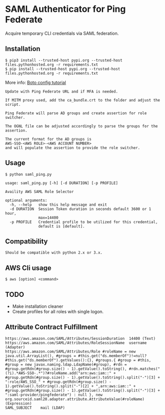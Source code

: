 # SAML Authenticator for Ping Federate
Acquire temporary CLI credentials via SAML federation.

## Installation

```
$ pip3 install --trusted-host pypi.org --trusted-host files.pythonhosted.org -r requirements.txt
$ pip install --trusted-host pypi.org --trusted-host files.pythonhosted.org -r requirements.txt
```

More info:
[Boto config tutorial](https://boto3.amazonaws.com/v1/documentation/api/latest/guide/quickstart.html)
```
Update with Ping Federate URL and if MFA is needed. 

If MITM proxy used, add the ca_bundle.crt to the folder and adjust the script.
```
```
Ping Federate will parse AD groups and create assertion for role switcher.  

The OGNL file can be adjusted accordingly to parse the groups for the assertion.  

The current format for the AD groups is 
AWS-SSO-<AWS ROLE>-<AWS ACCOUNT NUMBER> 
and will populate the assertion to provide the role switcher.
```

## Usage

```
$ python saml_ping.py
```
```
usage: saml_ping.py [-h] [-d DURATION] [-p PROFILE]

Availity AWS SAML Role Selector

optional arguments:
  -h, --help   show this help message and exit
  -d DURATION  Session Token duration in seconds default 3600 or 1 hour,
               max=14400
  -p PROFILE   Credential profile to be utilized for this credential,
               default is [default].
```

## Compatibility

```
Should be compatible with python 2.x or 3.x.
```

## AWS Cli usage

```
$ aws [option] <command> 
```
## TODO
* Make installation cleaner
* Create profiles for all roles with single logon.

## Attribute Contract Fulfillment
```
https://aws.amazon.com/SAML/Attributes/SessionDuration	14400 (Text)
https://aws.amazon.com/SAML/Attributes/RoleSessionName	username (Adapter)
https://aws.amazon.com/SAML/Attributes/Role	#roleName = new java.util.ArrayList(), #groups = #this.get("ds.memberOf")!=null?#this.get("ds.memberOf").getValues():{}, #groups.{ #group = #this, #group = new javax.naming.ldap.LdapName(#group), #rdn = #group.getRdn(#group.size() - 1).getValue().toString(), #rdn.matches("(?i).*AWS-SSO-.*")?#roleName.add("arn:aws:iam::" + #group.getRdn(#group.size() - 1).getValue().toString().split("-")[3] + ":role/AWS_SSO_" + #group.getRdn(#group.size() - 1).getValue().toString().split("-")[2] + ",arn:aws:iam::" + #group.getRdn(#group.size() - 1).getValue().toString().split("-")[3] + ":saml-provider/pingfederate") : null }, new org.sourceid.saml20.adapter.attribute.AttributeValue(#roleName) (Expression)
SAML_SUBJECT	mail (LDAP)
```